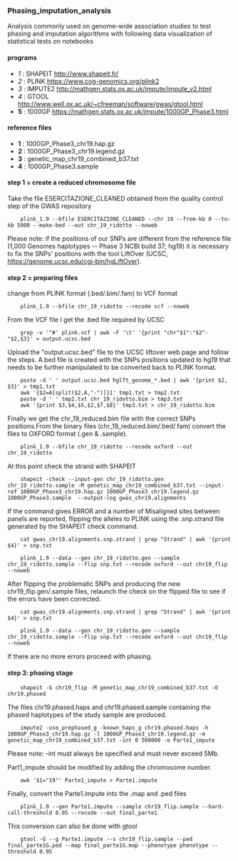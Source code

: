 ### Phasing_imputation_analysis
Analysis commonly used on genome-wide association studies to test phasing and imputation algorithms with following data visualization of statistical tests on notebooks

#### programs
- *1* : SHAPEIT http://www.shapeit.fr/
- *2* : PLINK https://www.cog-genomics.org/plink2
- *3* : IMPUTE2 http://mathgen.stats.ox.ac.uk/impute/impute_v2.html
- *4* : GTOOL http://www.well.ox.ac.uk/~cfreeman/software/gwas/gtool.html
- **5** : 1000GP https://mathgen.stats.ox.ac.uk/impute/1000GP_Phase3.html

#### reference files
- **1** : 1000GP_Phase3_chr19.hap.gz
- **2** : 1000GP_Phase3_chr19.legend.gz
- **3** : genetic_map_chr19_combined_b37.txt
- **4** : 1000GP_Phase3.sample


#### step 1 = create a reduced chromosome file
Take the file ESERCITAZIONE_CLEANED obtained from the quality control step of the GWAS repository
```
    plink_1.9 --bfile ESERCITAZIONE_CLEANED --chr 19 --from-kb 0 --to-kb 5000 --make-bed --out chr_19_ridotto --noweb
```
Please note: if the positions of our SNPs are different from the reference file (1,000 Genomes haplotypes -- Phase 3 NCBI build 37; hg19) it is necessary to fix the SNPs' positions with the tool LiftOver (UCSC, https://genome.ucsc.edu/cgi-bin/hgLiftOver).

#### step 2 = preparing files
change from PLINK format (.bed/.bim/.fam) to VCF format
```
    plink_1.9 --bfile chr_19_ridotto --recode vcf --noweb
```
From the VCF file I get the .bed file required by UCSC
```
    grep -v '^#' plink.vcf | awk -F '\t' '{print "chr"$1":"$2"-"$2,$3}' > output.ucsc.bed
```
Upload the "output.ucsc.bed" file to the UCSC liftover web page and follow the steps. A.bed file is created with the SNPs positions updated to hg19 that needs to be further manipulated to be converted back to PLINK format.
```
    paste -d ' ' output.ucsc.bed hglft_genome_*.bed | awk '{print $2, $3}' > tmp1.txt
    awk '{$2=A[split($2,A,"-")]}1' tmp1.txt > tmp2.txt
    paste -d ' ' tmp2.txt chr_19_ridotto.bim > tmp3.txt
    awk '{print $3,$4,$5,$2,$7,$8}' tmp3.txt > chr_19_ridotto.bim
```
Finally we get the chr_19_reduced.bim file with the correct SNPs positions.From the binary files (chr_19_reduced.bim/.bed/.fam) convert the files to OXFORD format (.gen & .sample).

```
    plink_1.9 --bfile chr_19_ridotto --recode oxford --out chr_19_ridotto
```
At this point check the strand with SHAPEIT
```
    shapeit -check --input-gen chr_19_ridotto.gen chr_19_ridotto.sample -M genetic_map_chr19_combined_b37.txt --input-ref 1000GP_Phase3_chr19.hap.gz 1000GP_Phase3_chr19.legend.gz  1000GP_Phase3.sample  --output-log gwas_chr19.alignments
```
If the command gives ERROR and a number of Misaligned sites between panels are reported, flipping the alleles to PLINK using the .snp.strand file generated by the SHAPEIT check command.

```
    cat gwas_chr19.alignments.snp.strand | grep "Strand" | awk '{print $4}' > snp.txt

    plink_1.9 --data --gen chr_19_ridotto.gen --sample chr_19_ridotto.sample --flip snp.txt --recode oxford --out chr19_flip --noweb
```
After flipping the problematic SNPs and producing the new chr19_flip.gen/.sample files, relaunch the check on the flipped file to see if the errors have been corrected.

```
    cat gwas_chr19.alignments.snp.strand | grep "Strand" | awk '{print $4}' > snp.txt

    plink_1.9 --data --gen chr_19_ridotto.gen --sample chr_19_ridotto.sample --flip snp.txt --recode oxford --out chr19_flip --noweb
```
If there are no more errors proceed with phasing.

#### step 3: phasing stage
```
    shapeit -G chr19_flip -M genetic_map_chr19_combined_b37.txt -O chr19.phased
```
The files chr19.phased.haps and chr19.phased.sample containing the phased haplotypes of the study sample are produced.
```
    impute2 -use_prephased_g -known_haps_g chr19.phased.haps -h 1000GP_Phase3_chr19.hap.gz -l 1000GP_Phase3_chr19.legend.gz -m genetic_map_chr19_combined_b37.txt -int 0 500000 -o Parte1_impute
```
Please note: -int must always be specified and must never exceed 5Mb.

Part1_impute should be modified by adding the chromosome number.

```
    awk '$1="19"' Parte1_impute > Parte1.impute
```
Finally, convert the Parte1.impute into the .map and .ped files

```
    plink_1.9 --gen Parte1.impute --sample chr19_flip.sample --hard-call-threshold 0.05 --recode --out final_parte1
```
This conversion can also be done with gtool
```
    gtool -G --g Parte1.impute --s chr19_flip.sample --ped final_parte1G.ped --map final_parte1G.map --phenotype phenotype --threshold 0.95
```
